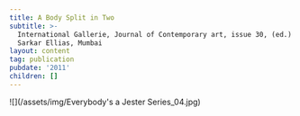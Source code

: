 ```yaml
---
title: A Body Split in Two
subtitle: >-
  International Gallerie, Journal of Contemporary art, issue 30, (ed.) Bina
  Sarkar Ellias, Mumbai
layout: content
tag: publication
pubdate: '2011'
children: []
---
```



![](/assets/img/Everybody's a Jester Series_04.jpg)
